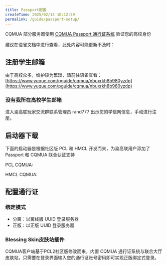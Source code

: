 ```yaml
---
title: Passport配置
createTime: 2025/02/13 10:12:59
permalink: /guide/passport-setup/
---
```



CQMUA 部分服务器使用 [CQMUA Passport 通行证系统](https://p.cqmua.cn) 验证您的高校身份

建议在语雀文档中进行查看，此处内容可能更新不及时：


## 注册学生邮箱

由于高校众多，维护较为繁琐，请前往语雀查看：[https://www.yuque.com/pguide/cqmua/nbuxrkh8b980yzdp](https://www.yuque.com/pguide/cqmua/nbuxrkh8b980yzdp)

### 没有我所在高校学生邮箱

进入渝高联玩家交流群联系管理员 rand777 出示您的学信网信息，手动进行注册。

## 启动器下载

下面的启动器是根据社区版 PCL 和 HMCL 开发而来，为渝高联用户添加了 Passport 和 CQMUA 联合认证支持

PCL CQMUA:

HMCL CQMUA:

## 配置通行证

### 绑定模式
- 分离：以离线版 UUID 登录服务器
- 正版：以正版 UUID 登录服务器
### Blessing Skin皮肤站插件

CQMUA客户端基于PCL2社区版修改而来，内置 CQMUA 通行证系统与联合大厅皮肤站，只需要在登录界面输入您的通行证账号密码即可实现正版绑定式登录。
